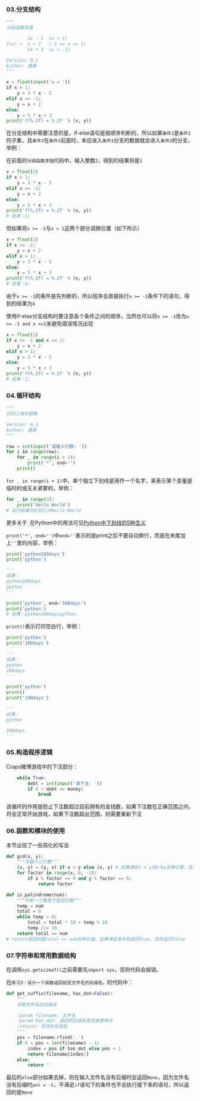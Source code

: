 ### 03.分支结构

```python
"""
分段函数求值

        3x - 5  (x > 1)
f(x) =  x + 2   (-1 <= x <= 1)
        5x + 3  (x < -1)

Version: 0.1
Author: 骆昊
"""

x = float(input('x = '))
if x > 1:
    y = 3 * x - 5
elif x >= -1:
    y = x + 2
else:
    y = 5 * x + 3
print('f(%.2f) = %.2f' % (x, y))
```
在分支结构中需要注意的是，if-else语句是按顺序判断的，所以如果`条件1`是`条件2`的子集，且`条件2`在`条件1`前面时，本应进入`条件1`分支的数据就会进入`条件2`的分支，举例：

在前面的`分段函数求值`代码中，输入整数`2`，得到的结果将是`1`

```python
x = float(2)
if x > 1:
    y = 3 * x - 5
elif x >= -1:
    y = x + 2
else:
    y = 5 * x + 3
print('f(%.2f) = %.2f' % (x, y)) 
# 结果：1;
```

但如果将`x >= -1`与`x > 1`这两个部分调换位置（如下所示）

```python
x = float(2)
if x >= -1:
    y = x + 2
elif x > 1:
    y = 3 * x - 5
else:
    y = 5 * x + 3
print('f(%.2f) = %.2f' % (x, y))  
# 结果：4;
```

由于`x >= -1`的条件是先判断的，所以程序会直接执行`x >= -1`条件下的语句，得到的结果为`4`

使用if-else分支结构时要注意各个条件之间的顺序，当然也可以将`x >= -1`改为`x >= -1 and x <=1`来避免错误情况出现

```python
x = float(2)
if x >= -1 and x <= 1:
    y = x + 2
elif x > 1:
    y = 3 * x - 5
else:
    y = 5 * x + 3
print('f(%.2f) = %.2f' % (x, y))  
# 结果：1;
```

### 04.循环结构
```python
"""
打印三角形图案

Version: 0.1
Author: 骆昊
"""

row = int(input('请输入行数: '))
for i in range(row):
    for _ in range(i + 1):  
        print('*', end='')
    print()
```
`for _ in range(i + 1)`中，单个独立下划线是用作一个名字，来表示某个变量是临时的或无关紧要的，举例：
```python
for _ in range(3):
    print('Hello World')
# 运行结果为打印三次Hello World
```
更多关于`_`在Python中的用法可见[Python中下划线的5种含义](https://zhuanlan.zhihu.com/p/36173202)

`print('*', end='')`中`end=''`表示的是print之后不要自动换行，而是在末尾加上`''`里的内容，举例：

```python
print('python100days')
print('python')

'''
结果：
python100days
python
'''
```
```python
print('python', end='100days')
print('python')
# 结果：python100dayspython;
```

`print()`表示打印空白行，举例：
```python
print('python')
print('100days')

'''
结果：
python
100days
'''
```
```python
print('python')
print()
print('100days')

'''
结果：
python

100days
'''
```

### 05.构造程序逻辑

Craps赌博游戏中的下注部分：
```python
    while True:
        debt = int(input('请下注: '))
        if 0 < debt <= money:
            break
```
该循环的作用是防止下注数超过目前拥有的金钱数，如果下注数在正确范围之内，将会正常开始游戏，如果下注数超出范围，则需要重新下注

### 06.函数和模块的使用

本节出现了一些简化的写法

```python
def gcd(x, y):
    """求最大公约数"""
    (x, y) = (y, x) if x > y else (x, y) # 如果满足x > y则x与y交换位置，否则保持原样
    for factor in range(x, 0, -1):
        if x % factor == 0 and y % factor == 0:
            return factor
```

```python
def is_palindrome(num):
    """判断一个数是不是回文数"""
    temp = num
    total = 0
    while temp > 0:
        total = total * 10 + temp % 10
        temp //= 10
    return total == num
# return返回的是total == num的布尔值，如果满足条件则返回true，否则返回false
```

### 07.字符串和常用数据结构

在调用`sys.getsizeof()`之前需要先`import sys`，否则代码会报错。

在`练习3：设计一个函数返回给定文件名的后缀名。`的代码中：
```python
def get_suffix(filename, has_dot=False):
    """
    获取文件名的后缀名

    :param filename: 文件名
    :param has_dot: 返回的后缀名是否需要带点
    :return: 文件的后缀名
    """
    pos = filename.rfind('.')
    if 0 < pos < len(filename) - 1:
        index = pos if has_dot else pos + 1
        return filename[index:]
    else:
        return ''
```
最后的`else`部分如果去掉，则在输入文件名没有后缀时会返回`None`，因为文件名没有后缀时`pos = -1`，不满足`if`语句下的条件也不会执行接下来的语句，所以返回的是`None`


